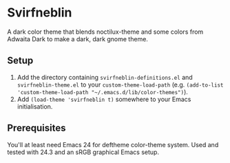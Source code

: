 Svirfneblin
========

A dark color theme that blends noctilux-theme and some colors from Adwaita Dark to make a dark, dark gnome theme.

Setup
-----

1. Add the directory containing `svirfneblin-definitions.el` and `svirfneblin-theme.el` to your `custom-theme-load-path` (e.g. `(add-to-list 'custom-theme-load-path "~/.emacs.d/lib/color-themes")`).
2. Add `(load-theme 'svirfneblin t)` somewhere to your Emacs initialisation.

Prerequisites
-------------

You'll at least need Emacs 24 for deftheme color-theme system. Used and tested with 24.3 and an sRGB graphical Emacs setup.
